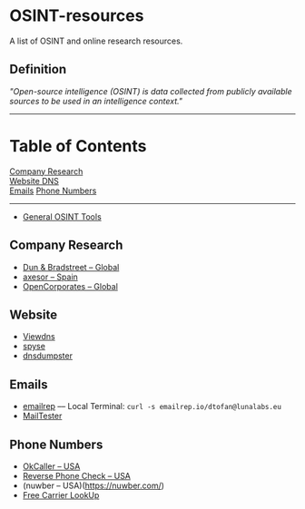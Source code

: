 # OSINT-resources
A list of OSINT and online research resources.

## Definition
_"Open-source intelligence (OSINT) is data collected from publicly available sources to be used in an intelligence context."_

***

# Table of Contents
[Company Research](#company)  
[Website DNS](#dns)  
[Emails](#email)
[Phone Numbers](#phone) 

***

* [General OSINT Tools](https://www.aware-online.com/en/osint-tools/)


<a name="company"/>

## Company Research

* [Dun & Bradstreet – Global](https://www.dnb.com/business-directory.html)
* [axesor – Spain](https://www.axesor.es/)
* [OpenCorporates – Global](https://opencorporates.com/)


<a name="dns"/>

## Website

* [Viewdns](https://viewdns.info/)
* [spyse](https://spyse.com/tools)
* [dnsdumpster](https://dnsdumpster.com/)


<a name="email"/>

## Emails

* [emailrep](https://emailrep.io/) –– Local Terminal: ```curl -s emailrep.io/dtofan@lunalabs.eu```
* [MailTester](https://mailtester.com/testmail.php)


<a name="phone"/>

## Phone Numbers

* [OkCaller – USA](https://www.okcaller.com/)
* [Reverse Phone Check – USA](https://www.reversephonecheck.com/)
* (nuwber – USA)(https://nuwber.com/)
* [Free Carrier LookUp](https://freecarrierlookup.com/)

